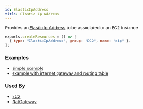 ```yaml
---
id: ElasticIpAddress
title: Elastic Ip Address
---
```


Provides an [Elastic Ip Address](https://docs.aws.amazon.com/AWSEC2/latest/UserGuide/elastic-ip-addresses-eip.html) to be associated to an EC2 instance

```js
exports.createResources = () => [
  { type: "ElasticIpAddress", group: "EC2", name: "eip" },
];
```

### Examples

- [simple example](https://github.com/grucloud/grucloud/blob/main/examples/aws/ec2/ec2/iac.js)
- [example with internet gateway and routing table](https://github.com/grucloud/grucloud/blob/main/examples/aws/ec2/ec2-vpc/iac.js)

### Used By

- [EC2](./Instance.md)
- [NatGateway](./NatGateway.md)
